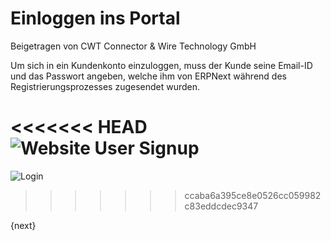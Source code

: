 # Einloggen ins Portal
<span class="text-muted contributed-by">Beigetragen von CWT Connector & Wire Technology GmbH</span>

Um sich in ein Kundenkonto einzuloggen, muss der Kunde seine Email-ID und das Passwort angeben, welche ihm von ERPNext während des Registrierungsprozesses zugesendet wurden.

<<<<<<< HEAD
<img class="screenshot" alt="Website User Signup" src="/docs/assets/img/website/website-login.png">
=======
![Login]({{docs_base_url}}/assets/old_images/erpnext/customer-portal-login.png)
>>>>>>> ccaba6a395ce8e0526cc059982c83eddcdec9347

{next}

